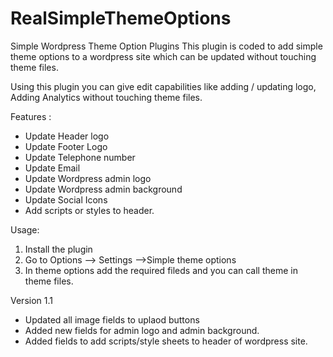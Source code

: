 # RealSimpleThemeOptions
Simple Wordpress Theme Option Plugins
This plugin is coded to add simple theme options to a wordpress site which can be updated without touching theme files.

Using this plugin you can give edit capabilities like adding / updating logo, Adding Analytics without touching theme files. 

Features :
* Update Header logo
* Update Footer Logo
* Update Telephone number
* Update Email
* Update Wordpress admin logo
* Update Wordpress admin background
* Update Social Icons
* Add scripts or styles to header.

Usage:
1. Install the plugin
2. Go to Options --> Settings -->Simple theme options
3. In theme options add the required fileds and you can call theme in theme files.


Version 1.1
- Updated all image fields to uplaod buttons
- Added new fields for admin logo and admin background.
- Added fields to add scripts/style sheets to header of wordpress site.

